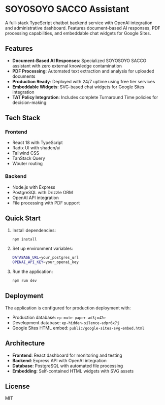 # SOYOSOYO SACCO Assistant

A full-stack TypeScript chatbot backend service with OpenAI integration and administrative dashboard. Features document-based AI responses, PDF processing capabilities, and embeddable chat widgets for Google Sites.

## Features

- **Document-Based AI Responses**: Specialized SOYOSOYO SACCO assistant with zero external knowledge contamination
- **PDF Processing**: Automated text extraction and analysis for uploaded documents  
- **Production Ready**: Deployed with 24/7 uptime using free tier services
- **Embeddable Widgets**: SVG-based chat widgets for Google Sites integration
- **TAT Policy Integration**: Includes complete Turnaround Time policies for decision-making

## Tech Stack

### Frontend
- React 18 with TypeScript
- Radix UI with shadcn/ui
- Tailwind CSS
- TanStack Query
- Wouter routing

### Backend  
- Node.js with Express
- PostgreSQL with Drizzle ORM
- OpenAI API integration
- File processing with PDF support

## Quick Start

1. Install dependencies:
   ```bash
   npm install
   ```

2. Set up environment variables:
   ```bash
   DATABASE_URL=your_postgres_url
   OPENAI_API_KEY=your_openai_key
   ```

3. Run the application:
   ```bash
   npm run dev
   ```

## Deployment

The application is configured for production deployment with:
- Production database: `ep-mute-paper-ad3jo42e`
- Development database: `ep-hidden-silence-adpr6x7j`
- Google Sites HTML embed: `public/google-sites-svg-embed.html`

## Architecture

- **Frontend**: React dashboard for monitoring and testing
- **Backend**: Express API with OpenAI integration
- **Database**: PostgreSQL with automated file processing
- **Embedding**: Self-contained HTML widgets with SVG assets

## License

MIT
